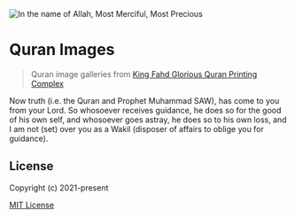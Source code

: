 <img src="https://i.ibb.co/pdg9Th0/bismillah-png-1.jpg" alt="In the name of Allah, Most Merciful, Most Precious">

# Quran Images
> Quran image galleries from [King Fahd Glorious Quran Printing Complex](https://qurancomplex.gov.sa/en/)

Now truth (i.e. the Quran and Prophet Muhammad SAW), has come to you from your Lord. So whosoever receives guidance, he does so for the good of his own self, and whosoever goes astray, he does so to his own loss, and I am not (set) over you as a Wakil (disposer of affairs to oblige you for guidance).

## License

Copyright (c) 2021-present

[MIT License](http://en.wikipedia.org/wiki/MIT_License)
